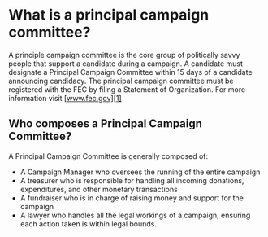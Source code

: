 # What is a principal campaign committee? #
A principle campaign committee is the core group of politically savvy people 
that support a candidate during a campaign. A candidate must designate a 
Principal Campaign Committee within 15 days of a candidate announcing candidacy. 
The principal campaign committee must be registered with the FEC by filing a 
Statement of Organization. For more information visit [www.fec.gov][1]

## Who composes a Principal Campaign Committee? ##
A Principal Campaign Committee is generally composed of:

- A Campaign Manager who oversees the running of the entire campaign
- A treasurer who is responsible for handling all incoming donations, 
  expenditures, and other monetary transactions
- A fundraiser who is in charge of raising money and support for the campaign
- A lawyer who handles all the legal workings of a campaign, ensuring each 
  action taken is within legal bounds.


[1]: http://www.fec.gov